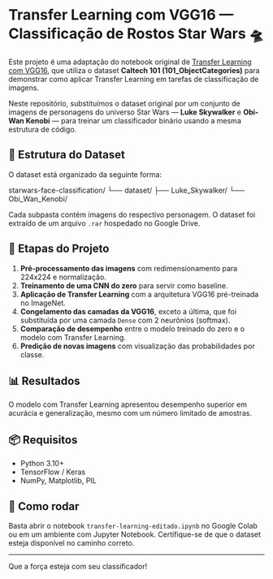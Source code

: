 # Transfer Learning com VGG16 — Classificação de Rostos Star Wars 🛸

Este projeto é uma adaptação do notebook original de [Transfer Learning com VGG16](https://colab.research.google.com/github/kylemath/ml4a-guides/blob/master/notebooks/transfer-learning.ipynb#scrollTo=XklKIrnaZb3f), que utiliza o dataset **Caltech 101 (101_ObjectCategories)** para demonstrar como aplicar Transfer Learning em tarefas de classificação de imagens.

Neste repositório, substituímos o dataset original por um conjunto de imagens de personagens do universo Star Wars — **Luke Skywalker** e **Obi-Wan Kenobi** — para treinar um classificador binário usando a mesma estrutura de código.

## 📁 Estrutura do Dataset

O dataset está organizado da seguinte forma:

starwars-face-classification/ └── dataset/ ├── Luke_Skywalker/ └── Obi_Wan_Kenobi/


Cada subpasta contém imagens do respectivo personagem. O dataset foi extraído de um arquivo `.rar` hospedado no Google Drive.

## 🧠 Etapas do Projeto

1. **Pré-processamento das imagens** com redimensionamento para 224x224 e normalização.
2. **Treinamento de uma CNN do zero** para servir como baseline.
3. **Aplicação de Transfer Learning** com a arquitetura VGG16 pré-treinada no ImageNet.
4. **Congelamento das camadas da VGG16**, exceto a última, que foi substituída por uma camada `Dense` com 2 neurônios (softmax).
5. **Comparação de desempenho** entre o modelo treinado do zero e o modelo com Transfer Learning.
6. **Predição de novas imagens** com visualização das probabilidades por classe.

## 📊 Resultados

O modelo com Transfer Learning apresentou desempenho superior em acurácia e generalização, mesmo com um número limitado de amostras.

## 📦 Requisitos

- Python 3.10+
- TensorFlow / Keras
- NumPy, Matplotlib, PIL

## 🚀 Como rodar

Basta abrir o notebook `transfer-learning-editado.ipynb` no Google Colab ou em um ambiente com Jupyter Notebook. Certifique-se de que o dataset esteja disponível no caminho correto.

---

Que a força esteja com seu classificador!